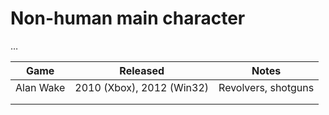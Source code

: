 # Non-human main character

…

| Game      | Released                  | Notes               |
| --------- | ------------------------- | ------------------- |
| Alan Wake | 2010 (Xbox), 2012 (Win32) | Revolvers, shotguns |
|           |                           |                     |
|           |                           |                     |

